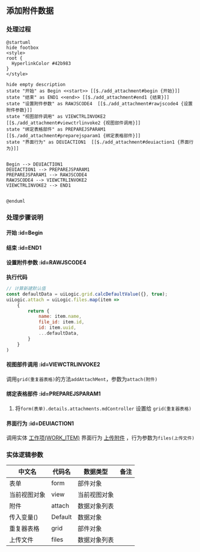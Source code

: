 ## 添加附件数据 <!-- {docsify-ignore-all} -->

   

### 处理过程

```plantuml
@startuml
hide footbox
<style>
root {
  HyperlinkColor #42b983
}
</style>

hide empty description
state "开始" as Begin <<start>> [[$./add_attachment#begin {开始}]]
state "结束" as END1 <<end>> [[$./add_attachment#end1 {结束}]]
state "设置附件参数" as RAWJSCODE4  [[$./add_attachment#rawjscode4 {设置附件参数}]]
state "视图部件调用" as VIEWCTRLINVOKE2  [[$./add_attachment#viewctrlinvoke2 {视图部件调用}]]
state "绑定表格部件" as PREPAREJSPARAM1  [[$./add_attachment#preparejsparam1 {绑定表格部件}]]
state "界面行为" as DEUIACTION1  [[$./add_attachment#deuiaction1 {界面行为}]]


Begin --> DEUIACTION1
DEUIACTION1 --> PREPAREJSPARAM1
PREPAREJSPARAM1 --> RAWJSCODE4
RAWJSCODE4 --> VIEWCTRLINVOKE2
VIEWCTRLINVOKE2 --> END1


@enduml
```


### 处理步骤说明

#### 开始 :id=Begin




#### 结束 :id=END1




#### 设置附件参数 :id=RAWJSCODE4



<p class="panel-title"><b>执行代码</b></p>

```javascript
// 计算新建默认值
const defaultData = uiLogic.grid.calcDefaultValue({}, true);
uiLogic.attach = uiLogic.files.map(item => 
    {
        return {
            name: item.name,
            file_id: item.id,
            id: item.uuid,
            ...defaultData,
        }
    }
)
```

#### 视图部件调用 :id=VIEWCTRLINVOKE2



调用`grid(重复器表格)`的方法`addAttachMent`，参数为`attach(附件)`
#### 绑定表格部件 :id=PREPAREJSPARAM1



1. 将`form(表单).details.attachments.mdController` 设置给  `grid(重复器表格)`

#### 界面行为 :id=DEUIACTION1



调用实体 [工作项(WORK_ITEM)](module/ProjMgmt/Work_item.md) 界面行为 [上传附件](module/ProjMgmt/Work_item#界面行为) ，行为参数为`files(上传文件)`



### 实体逻辑参数

|    中文名   |    代码名    |  数据类型      |备注 |
| --------| --------| --------  | --------   |
|表单|form|部件对象||
|当前视图对象|view|当前视图对象||
|附件|attach|数据对象列表||
|传入变量(<i class="fa fa-check"/></i>)|Default|数据对象||
|重复器表格|grid|部件对象||
|上传文件|files|数据对象列表||
